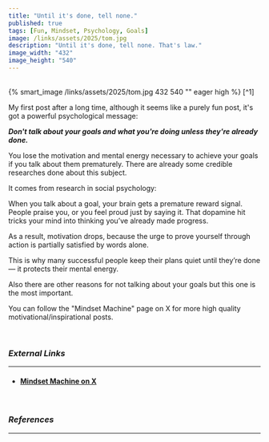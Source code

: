 ```yaml
---
title: "Until it's done, tell none."
published: true
tags: [Fun, Mindset, Psychology, Goals]
image: /links/assets/2025/tom.jpg
description: "Until it's done, tell none. That's law."
image_width: "432"
image_height: "540"
---
```

<br>
{% smart_image /links/assets/2025/tom.jpg 432 540 "" eager high %}
[^1]
<br>

My first post after a long time, although it seems like a purely fun post, it's got a powerful psychological message: 

***Don't talk about your goals and what you're doing unless they're already done.***

You lose the motivation and mental energy necessary to achieve your goals if you talk about them prematurely. There are already some credible researches done about this subject.

It comes from research in social psychology:

When you talk about a goal, your brain gets a premature reward signal. People praise you, or you feel proud just by saying it. That dopamine hit tricks your mind into thinking you’ve already made progress.

As a result, motivation drops, because the urge to prove yourself through action is partially satisfied by words alone.

This is why many successful people keep their plans quiet until they’re done — it protects their mental energy.

Also there are other reasons for not talking about your goals but this one is the most important.

You can follow the "Mindset Machine" page on X for more high quality motivational/inspirational posts.

<br>

### _External Links_
* * *
* #### [Mindset Machine on X](https://x.com/Mindset_Machine/)

<br>

### _References_
* * *
[^1]: [X post](https://x.com/Mindset_Machine/status/1967475413099421883)